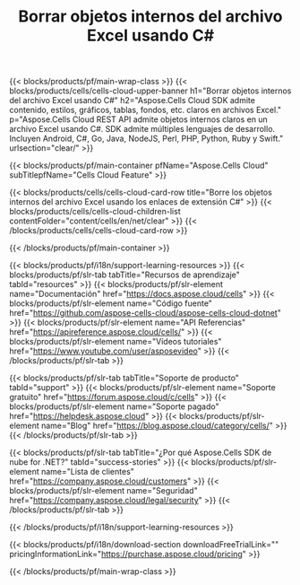 ﻿---
title:  Borrar objetos internos del archivo Excel usando C#
description:  Aspose.Cells Cloud REST API admite objetos internos claros en un archivo Excel usando C#. SDK admite múltiples lenguajes de desarrollo. Incluyen Android, C#, Go, Java, NodeJS, Perl, PHP, Python, Ruby y Swift.
---
{{< blocks/products/pf/main-wrap-class >}}
{{< blocks/products/cells/cells-cloud-upper-banner h1="Borrar objetos internos del archivo Excel usando C#" h2="Aspose.Cells Cloud SDK admite contenido, estilos, gráficos, tablas, fondos, etc. claros en archivos Excel." p="Aspose.Cells Cloud REST API admite objetos internos claros en un archivo Excel usando C#. SDK admite múltiples lenguajes de desarrollo. Incluyen Android, C#, Go, Java, NodeJS, Perl, PHP, Python, Ruby y Swift." urlsection="clear/" >}}

{{< blocks/products/pf/main-container pfName="Aspose.Cells Cloud" subTitlepfName="Cells Cloud Feature" >}}

{{< blocks/products/cells/cells-cloud-card-row title="Borre los objetos internos del archivo Excel usando los enlaces de extensión C#" >}}
{{< blocks/products/cells/cells-cloud-children-list contentFolder="content/cells/en/net/clear" >}} 
{{< /blocks/products/cells/cells-cloud-card-row >}}


{{< /blocks/products/pf/main-container >}}

{{< blocks/products/pf/i18n/support-learning-resources >}}
{{< blocks/products/pf/slr-tab tabTitle="Recursos de aprendizaje" tabId="resources" >}}
{{< blocks/products/pf/slr-element name="Documentación" href="https://docs.aspose.cloud/cells" >}}
{{< blocks/products/pf/slr-element name="Código fuente" href="https://github.com/aspose-cells-cloud/aspose-cells-cloud-dotnet" >}}
{{< blocks/products/pf/slr-element name="API Referencias" href="https://apireference.aspose.cloud/cells/" >}}
{{< blocks/products/pf/slr-element name="Vídeos tutoriales" href="https://www.youtube.com/user/asposevideo" >}}
{{< /blocks/products/pf/slr-tab >}}

{{< blocks/products/pf/slr-tab tabTitle="Soporte de producto" tabId="support" >}}
{{< blocks/products/pf/slr-element name="Soporte gratuito" href="https://forum.aspose.cloud/c/cells" >}}
{{< blocks/products/pf/slr-element name="Soporte pagado" href="https://helpdesk.aspose.cloud" >}}
{{< blocks/products/pf/slr-element name="Blog" href="https://blog.aspose.cloud/category/cells/" >}}
{{< /blocks/products/pf/slr-tab >}}

{{< blocks/products/pf/slr-tab tabTitle="¿Por qué Aspose.Cells SDK de nube for .NET?" tabId="success-stories" >}}
{{< blocks/products/pf/slr-element name="Lista de clientes" href="https://company.aspose.cloud/customers" >}}
{{< blocks/products/pf/slr-element name="Seguridad" href="https://company.aspose.cloud/legal/security" >}}
{{< /blocks/products/pf/slr-tab >}}

{{< /blocks/products/pf/i18n/support-learning-resources >}}

{{< blocks/products/pf/i18n/download-section downloadFreeTrialLink="" pricingInformationLink="https://purchase.aspose.cloud/pricing" >}}

{{< /blocks/products/pf/main-wrap-class >}}
